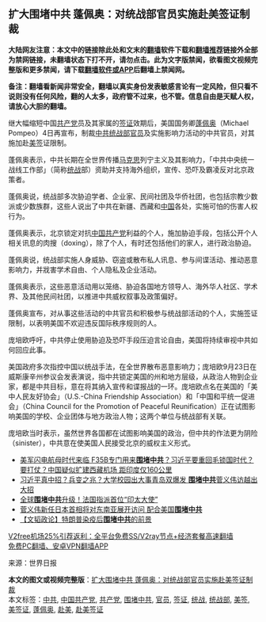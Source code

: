  <h2>扩大围堵中共 蓬佩奥：对统战部官员实施赴美签证制裁</h2> <p class="notice"><b>大陆网友注意：本文中的链接除此处和文末的<a href="https://github.com/bannedbook/fanqiang" >翻墙</a>软件下载和<a href="https://github.com/killgcd/justmysocks/blob/master/README.md">翻墙推荐</a>链接外全部为禁网链接，未翻墙状态下打不开，请勿点击。此为文字版禁闻，欲看图文视频完整版和更多禁闻，请下载<a href="https://github.com/bannedbook/fanqiang">翻墙软件或APP</a>后翻墙上禁闻网。</p><p>备注：翻墙看新闻非常安全，翻墙以真实身份发表敏感言论有一定风险，但只看不说则没有任何风险，翻的人太多，政府管不过来，也不管。信息自由是天赋人权，请放心大胆的翻墙。</b></p>  <div class="entry"> <p id="conimg">继大幅缩短中国<a href="https://www.bannedbook.org/bnews/tag/%e5%85%b1%e4%ba%a7%e5%85%9a/" class="st_tag internal_tag" rel="tag" title="标签 共产党 下的日志">共产党</a>员及其家属的<a href="https://www.bannedbook.org/bnews/tag/%e7%ad%be%e8%af%81/" class="st_tag internal_tag" rel="tag" title="标签 签证 下的日志">签证</a>效期后，美国国务卿<a href="https://www.bannedbook.org/bnews/tag/%E8%93%AC%E4%BD%A9%E5%A5%A5/" class="st_tag internal_tag" rel="tag" title="标签 蓬佩奥 下的日志">蓬佩奥</a>（Michael Pompeo）4日再宣布，制裁<a href="https://www.bannedbook.org/bnews/tag/%e4%b8%ad%e5%85%b1/" class="st_tag internal_tag" rel="tag" title="标签 中共 下的日志">中共</a><a href="https://www.bannedbook.org/bnews/tag/%e7%bb%9f%e6%88%98%e9%83%a8/" class="st_tag internal_tag" rel="tag" title="标签 统战部 下的日志">统战部</a><a href="https://www.bannedbook.org/bnews/tag/%E5%AE%98%E5%91%98/" class="st_tag internal_tag" rel="tag" title="标签 官员 下的日志">官员</a>及实施影响力活动的中共官员，对其施加赴<a href="https://www.bannedbook.org/bnews/tag/%E7%BE%8E%E7%AD%BE/" class="st_tag internal_tag" rel="tag" title="标签 美签 下的日志">美签</a>证限制。</p> <p>蓬佩奥表示，中共长期在全世界传播<span class='wp_keywordlink'><a href="https://www.bannedbook.org/forum2/topic105.html" title="《马克思的成魔之路》" target="_blank">马克思</a></span>列宁主义及其影响力，「中共中央统一战线工作部」（简称<a href="https://www.bannedbook.org/bnews/tag/%e7%bb%9f%e6%88%98/" class="st_tag internal_tag" rel="tag" title="标签 统战 下的日志">统战</a>部）资助并支持海外组织，宣传、恐吓及霸凌反对北京政策者。</p> <p>蓬佩奥说，统战部多次胁迫学者、企业家、民间社团及华侨社团，也包括宗教少数派或少数族群，这些人说出了中共在新疆、西藏和<span class='wp_keywordlink_affiliate'><a href="https://www.bannedbook.org/" title="中国" target="_blank">中国</a></span>各处，实施可怕的伤害人权行为。</p>  <p>蓬佩奥表示，北京锁定对抗<a href="https://www.bannedbook.org/bnews/tag/%e4%b8%ad%e5%9b%bd%e5%85%b1%e4%ba%a7%e5%85%9a/" class="st_tag internal_tag" rel="tag" title="标签 中国共产党 下的日志">中国共产党</a>利益的个人，施加胁迫手段，包括公开个人相关讯息的肉搜（doxing），除了个人，有时还包括他们的家人，进行政治胁迫。</p> <p>蓬佩奥说，统战部实施人身威胁、窃盗或散布私人讯息、参与间谍活动、推动恶意影响力，并戕害学术自由、个人隐私及企业活动。</p> <p>蓬佩奥表示，这些恶意活动用以笼络、胁迫各国地方领导人、海外华人社区、学术界、及其他民间社团，以推进中共威权叙事及政策偏好。</p>  <p>蓬佩奥宣布，对从事这些活动的中共官员和积极参与统战部活动的个人，实施签证限制，以表明美国不欢迎违反国际秩序规则的人。</p> <p>庞培欧呼吁，中共停止使用胁迫及恐吓手段压迫言论自由，美国将持续审视中共如何回应此事。</p> <p>美国政府多次指控中国以统战手法，在全世界散布恶意影响力；庞培欧9月23日在威斯康辛州参议会发表演说，指中共锁定美国的州和地方层级，从政治人物到企业家，都是中共目标，意在将其纳入宣传和谍报战的一环。庞培欧点名在美国的「美中人民友好协会」（U.S.-China Friendship Association）和「中国和平统一促进会」（China Council for the Promotion of Peaceful Reunification）正在试图影响美国的学校、企业团体与地方政治人物；这两个单位与统战部有关联。</p>  <p>庞培欧当时表示，虽然世界各国都在试图影响美国的政治，但中共的作法更为阴险（sinister），中共意在使美国人民接受北京的威权主义形式。</p> <ul class='op-related-articles' title='相关阅读'> <li><a href='https://www.bannedbook.org/bnews/bannedvideo/20201030/1422911.html' target='_blank'>美军闪电航母时代来临 F35B专门用来<b>围堵中共</b>？习近平要重回毛锁国时代？要打仗？中国疑似扩建西藏机场 距印度仅160公里</a></li> <li><a href='https://www.bannedbook.org/bnews/topimagenews/20201016/1415116.html' target='_blank'>习近平真中招？兵变之兆？大学校园出大事青岛双爆发 <b>围堵中共</b>菅义伟访越出大招</a></li> <li><a href='https://www.bannedbook.org/bnews/taiwannews/20201014/1413677.html' target='_blank'>全球<b>围堵中共</b>升级！法国指派首位“印太大使”</a></li> <li><a href='https://www.bannedbook.org/bnews/worldnews/20201013/1413110.html' target='_blank'>菅义伟新任日本首相将对东南亚展开访问 配合美国<b>围堵中共</b></a></li> <li><a href='https://www.bannedbook.org/bnews/comments/20201008/1410365.html' target='_blank'>【文韬政论】特朗普染疫后<b>围堵中共</b>的前景</a></li> </ul> <p class="texttj"> <a href="https://github.com/bannedbook/fanqiang/wiki/V2ray%E6%9C%BA%E5%9C%BA" target="_blank">V2free机场25%引荐返利：全平台免费SS/V2ray节点+经济套餐高速翻墙</a><br/> <a href="https://github.com/bannedbook/fanqiang/wiki/%E7%A6%81%E9%97%BB%E7%BD%91%E5%AE%89%E5%8D%93%E7%BF%BB%E5%A2%99%E6%96%B0%E9%97%BBAPP" target="_blank">免费PC翻墙、安卓VPN翻墙APP</a></p><p> 来源：世界日报 </p><a name='sharetosocial'></a>       <div><b>本文的图文或视频完整版</b>：<a href='https://www.bannedbook.org/bnews/topimagenews/20201205/1442290.html'>扩大围堵中共 蓬佩奥：对统战部官员实施赴美签证制裁</a></div>  </div><!--END ENTRY--> <div class="postfooter"> <div>本文标签：<a href="https://www.bannedbook.org/bnews/tag/%e4%b8%ad%e5%85%b1/" rel="tag">中共</a>, <a href="https://www.bannedbook.org/bnews/tag/%e4%b8%ad%e5%9b%bd%e5%85%b1%e4%ba%a7%e5%85%9a/" rel="tag">中国共产党</a>, <a href="https://www.bannedbook.org/bnews/tag/%e5%85%b1%e4%ba%a7%e5%85%9a/" rel="tag">共产党</a>, <a href="https://www.bannedbook.org/bnews/tag/%E5%9B%B4%E5%A0%B5%E4%B8%AD%E5%85%B1/" rel="tag">围堵中共</a>, <a href="https://www.bannedbook.org/bnews/tag/%E5%AE%98%E5%91%98/" rel="tag">官员</a>, <a href="https://www.bannedbook.org/bnews/tag/%e7%ad%be%e8%af%81/" rel="tag">签证</a>, <a href="https://www.bannedbook.org/bnews/tag/%e7%bb%9f%e6%88%98/" rel="tag">统战</a>, <a href="https://www.bannedbook.org/bnews/tag/%e7%bb%9f%e6%88%98%e9%83%a8/" rel="tag">统战部</a>, <a href="https://www.bannedbook.org/bnews/tag/%E7%BE%8E%E7%AD%BE/" rel="tag">美签</a>, <a href="https://www.bannedbook.org/bnews/tag/%E7%BE%8E%E7%AD%BE%E8%AF%81/" rel="tag">美签证</a>, <a href="https://www.bannedbook.org/bnews/tag/%E8%93%AC%E4%BD%A9%E5%A5%A5/" rel="tag">蓬佩奥</a>, <a href="https://www.bannedbook.org/bnews/tag/%E8%B5%B4%E7%BE%8E/" rel="tag">赴美</a>, <a href="https://www.bannedbook.org/bnews/tag/%E8%B5%B4%E7%BE%8E%E7%AD%BE%E8%AF%81/" rel="tag">赴美签证</a></div>  </div><!--END POSTFOOTER--> 
